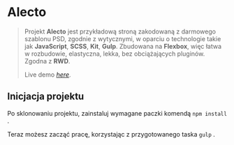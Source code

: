 # Alecto

> Projekt **Alecto** jest przykładową stroną zakodowaną z darmowego szablonu PSD, zgodnie z wytycznymi, w oparciu o technologie takie jak **JavaScript**, **SCSS**, **Kit**, **Gulp**. Zbudowana na **Flexbox**, więc łatwa w rozbudowie, elastyczna, lekka, bez obciążających pluginów. Zgodna z **RWD**.
>
> Live demo [_here_](https://b7atis.github.io/Alecto_Page/).

## Inicjacja projektu

Po sklonowaniu projektu, zainstaluj wymagane paczki komendą `npm install` .

Teraz możesz zacząć pracę, korzystając z przygotowanego taska `gulp` .
